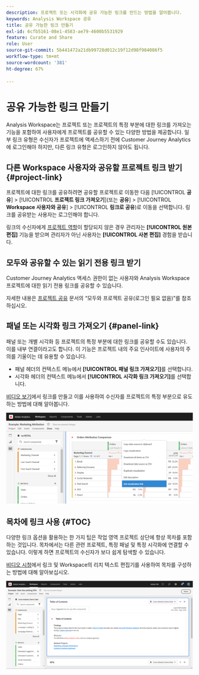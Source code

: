 ```yaml
---
description: 프로젝트 또는 시각화에 공유 가능한 링크를 만드는 방법을 알아봅니다.
keywords: Analysis Workspace 공유
title: 공유 가능한 링크 만들기
exl-id: 6cfb5161-08e1-4583-ae79-4600b5531929
feature: Curate and Share
role: User
source-git-commit: 5b441472a21db99728d012c19f12d98f984086f5
workflow-type: tm+mt
source-wordcount: '381'
ht-degree: 67%

---
```


# 공유 가능한 링크 만들기

Analysis Workspace는 프로젝트 또는 프로젝트의 특정 부분에 대한 링크를 가져오는 기능을 포함하여 사용자에게 프로젝트를 공유할 수 있는 다양한 방법을 제공합니다. 일부 링크 유형은 수신자가 프로젝트에 액세스하기 전에 Customer Journey Analytics에 로그인해야 하지만, 다른 링크 유형은 로그인하지 않아도 됩니다.

## 다른 Workspace 사용자와 공유할 프로젝트 링크 받기 {#project-link}

프로젝트에 대한 링크를 공유하려면 공유할 프로젝트로 이동한 다음 [!UICONTROL **공유**] > [!UICONTROL **프로젝트 링크 가져오기**](또는 **공유**] > [!UICONTROL **Workspace 사용자와 공유**] > [!UICONTROL **링크로 공유**)로 이동을 선택합니다. 링크를 공유받는 사용자는 로그인해야 합니다.

링크의 수신자에게 [프로젝트 역할](https://experienceleague.adobe.com/docs/analytics/analyze/analysis-workspace/curate-share/share-projects.html?lang=ko-KR)이 할당되지 않은 경우 관리자는 **[!UICONTROL 원본 편집]** 기능을 받으며 관리자가 아닌 사용자는 **[!UICONTROL 사본 편집]** 경험을 받습니다.

## 모두와 공유할 수 있는 읽기 전용 링크 받기

Customer Journey Analytics 액세스 권한이 없는 사용자와 Analysis Workspace 프로젝트에 대한 읽기 전용 링크를 공유할 수 있습니다.

자세한 내용은 [프로젝트 공유](/help/analysis-workspace/curate-share/share-projects.md) 문서의 “모두와 프로젝트 공유(로그인 필요 없음)”를 참조하십시오.

## 패널 또는 시각화 링크 가져오기 {#panel-link}

패널 또는 개별 시각화 등 프로젝트의 특정 부분에 대한 링크를 공유할 수도 있습니다. 이를 내부 연결이라고도 합니다. 이 기능은 프로젝트 내의 주요 인사이트에 사용자의 주의를 기울이는 데 유용할 수 있습니다.

* 패널 헤더의 컨텍스트 메뉴에서 **[!UICONTROL 패널 링크 가져오기]**&#x200B;를 선택합니다.
* 시각화 헤더의 컨텍스트 메뉴에서 **[!UICONTROL 시각화 링크 가져오기]**&#x200B;를 선택합니다.

[비디오 보기](https://experienceleague.adobe.com/docs/analytics-learn/tutorials/analysis-workspace/visualizations/intra-linking-in-analysis-workspace.html?lang=ko-KR)에서 링크를 만들고 이를 사용하여 수신자를 프로젝트의 특정 부분으로 유도하는 방법에 대해 알아봅니다.

![시각화 가져오기 링크가 강조 표시된 헤더를 마우스 오른쪽 단추로 클릭한 후 드롭다운 메뉴입니다.](assets/get-viz-link.png)

## 목차에 링크 사용 {#TOC}

다양한 링크 옵션을 활용하는 한 가지 팁은 작업 영역 프로젝트 상단에 항상 목차를 포함하는 것입니다. 목차에서는 다른 관련 프로젝트, 특정 패널 및 특정 시각화에 연결할 수 있습니다. 이렇게 하면 프로젝트의 수신자가 보다 쉽게 탐색할 수 있습니다.

[비디오 시청](https://experienceleague.adobe.com/docs/analytics-learn/tutorials/analysis-workspace/navigating-workspace-projects/create-a-toc-in-analysis-workspace.html?lang=ko-KR)에서 링크 및 Workspace의 리치 텍스트 편집기를 사용하여 목차를 구성하는 방법에 대해 알아보십시오.

![프로젝트 목차입니다.](assets/toc.png)
